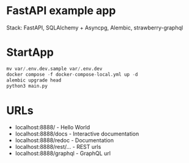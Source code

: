 # FastAPI example app

Stack: FastAPI, SQLAlchemy + Asyncpg, Alembic, strawberry-graphql

# StartApp
```python
mv var/.env.dev.sample var/.env.dev
docker compose -f docker-compose-local.yml up -d
alembic upgrade head
python3 main.py
```

# URLs
- localhost:8888/ - Hello World
- localhost:8888/docs - Interactive documentation
- localhost:8888/redoc - Documentation
- localhost:8888/rest/... - REST urls
- localhost:8888/graphql - GraphQL url
